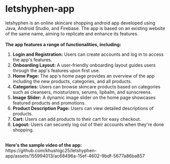 # letshyphen-app
letshyphen is an online skincare shopping android app developed using Java, Android Studio, and Firebase. The app is based on an existing website of the same name, aiming to replicate and enhance its features.
<br><br>
<b>The app features a range of functionalities, including:</b> 
<ol>
  <li><b>Login and Registration:</b> Users can create accounts and log in to access the app's features.</li>
  <li><b>Onboarding Layout:</b> A user-friendly onboarding layout guides users through the app's features upon first use.</li>
  <li><b>Home Page:</b> The app's home page provides an overview of the app including the new products, categories, and all products.</li>
  <li><b>Categories:</b> Users can browse skincare products based on categories such as cleansers, moisturizers, serums, lipbalm, and sunscreens.</li>
  <li><b>Image Slider:</b> A dynamic image slider on the home page showcases featured products and promotions.</li>
  <li><b>Product Description Page:</b> Users can view detailed descriptions of products.</li>
  <li><b>Cart:</b> Users can add products to their cart for easy checkout.</li>
  <li><b>Logout:</b> Users can securely log out of their accounts when they're done shopping.</li>
</ol>
<br>
<b>Here's the sample video of the app:</b>
https://github.com/khushigc25/letshyphen-app/assets/155994013/ac68496a-15ef-4602-9bdf-5677a86ba857
